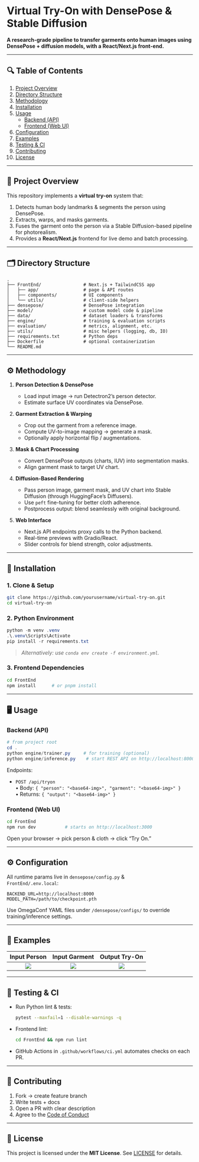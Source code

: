 # Virtual Try-On with DensePose & Stable Diffusion

**A research-grade pipeline to transfer garments onto human images using DensePose + diffusion models, with a React/Next.js front-end.**

---

## 🔍 Table of Contents

1. [Project Overview](#project-overview)  
2. [Directory Structure](#directory-structure)  
3. [Methodology](#methodology)  
4. [Installation](#installation)  
5. [Usage](#usage)  
   - [Backend (API)](#backend-api)  
   - [Frontend (Web UI)](#frontend-web-ui)  
6. [Configuration](#configuration)  
7. [Examples](#examples)  
8. [Testing & CI](#testing--ci)  
9. [Contributing](#contributing)  
10. [License](#license)  

---

## 📖 Project Overview

This repository implements a **virtual try-on** system that:

1. Detects human body landmarks & segments the person using DensePose.  
2. Extracts, warps, and masks garments.  
3. Fuses the garment onto the person via a Stable Diffusion-based pipeline for photorealism.  
4. Provides a **React/Next.js** frontend for live demo and batch processing.

---

## 🗂 Directory Structure

```text
.
├── FrontEnd/                # Next.js + TailwindCSS app
│   ├── app/                 # page & API routes
│   ├── components/          # UI components
│   └── utils/               # client-side helpers
├── densepose/               # DensePose integration
├── model/                   # custom model code & pipeline
├── data/                    # dataset loaders & transforms
├── engine/                  # training & evaluation scripts
├── evaluation/              # metrics, alignment, etc.
├── utils/                   # misc helpers (logging, db, IO)
├── requirements.txt         # Python deps
├── Dockerfile               # optional containerization
└── README.md
```

---

## ⚙️ Methodology

1. **Person Detection & DensePose**  
   - Load input image → run Detectron2’s person detector.  
   - Estimate surface UV coordinates via DensePose.  

2. **Garment Extraction & Warping**  
   - Crop out the garment from a reference image.  
   - Compute UV-to-image mapping → generate a mask.  
   - Optionally apply horizontal flip / augmentations.

3. **Mask & Chart Processing**  
   - Convert DensePose outputs (charts, IUV) into segmentation masks.  
   - Align garment mask to target UV chart.

4. **Diffusion-Based Rendering**  
   - Pass person image, garment mask, and UV chart into Stable Diffusion (through HuggingFace’s Diffusers).  
   - Use `peft` fine-tuning for better cloth adherence.  
   - Postprocess output: blend seamlessly with original background.

5. **Web Interface**  
   - Next.js API endpoints proxy calls to the Python backend.  
   - Real-time previews with Gradio/React.  
   - Slider controls for blend strength, color adjustments.

---

## 🚀 Installation

### 1. Clone & Setup
```bash
git clone https://github.com/yourusername/virtual-try-on.git
cd virtual-try-on
```

### 2. Python Environment
```powershell
python -m venv .venv
.\.venv\Scripts\Activate
pip install -r requirements.txt
```

> *Alternatively: use `conda env create -f environment.yml`.*

### 3. Frontend Dependencies
```bash
cd FrontEnd
npm install      # or pnpm install
```

---

## 🖥 Usage

### Backend (API)
```powershell
# from project root
cd .
python engine/trainer.py     # for training (optional)
python engine/inference.py    # start REST API on http://localhost:8000
```

Endpoints:
- `POST /api/tryon`  
  • Body: `{ "person": "<base64-img>", "garment": "<base64-img>" }`  
  • Returns: `{ "output": "<base64-img>" }`

### Frontend (Web UI)
```bash
cd FrontEnd
npm run dev           # starts on http://localhost:3000
```
Open your browser → pick person & cloth → click “Try On.”

---

## ⚙️ Configuration

All runtime params live in `densepose/config.py` &  
`FrontEnd/.env.local`:
```env
BACKEND_URL=http://localhost:8000
MODEL_PATH=/path/to/checkpoint.pth
```

Use OmegaConf YAML files under `/densepose/configs/` to override training/inference settings.

---

## 📸 Examples

| Input Person        | Input Garment        | Output Try-On      |
|:-------------------:|:--------------------:|:------------------:|
| ![](.../docs/person1.jpg) | ![](.../docs/cloth1.png) | ![](.../docs/output1.jpg) |

---

## 🔧 Testing & CI

- Run Python lint & tests:
  ```bash
  pytest --maxfail=1 --disable-warnings -q
  ```
- Frontend lint:
  ```bash
  cd FrontEnd && npm run lint
  ```
- GitHub Actions in `.github/workflows/ci.yml` automates checks on each PR.

---

## 🤝 Contributing

1. Fork → create feature branch  
2. Write tests + docs  
3. Open a PR with clear description  
4. Agree to the [Code of Conduct](./CODE_OF_CONDUCT.md)

---

## 📄 License

This project is licensed under the **MIT License**. See [LICENSE](./LICENSE) for details.
